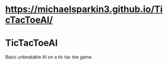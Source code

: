 # https://michaelsparkin3.github.io/TicTacToeAI/
# TicTacToeAI
Basic unbeatable AI on a tic tac toe game.
